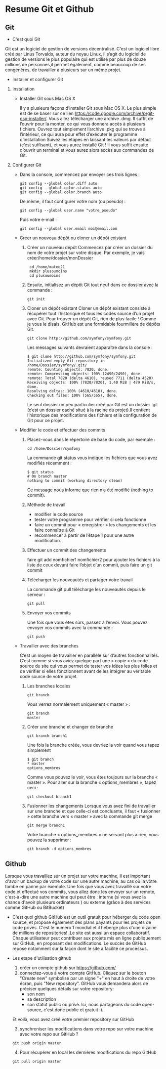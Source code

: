 # Resume Git et Github

## Git

 * C'est quoi Git

Git est un logiciel de gestion de versions décentralisé. C'est un logiciel libre créé par Linus Torvalds, auteur du noyau Linux, il s’agit du logiciel de gestion de versions le plus populaire qui est utilisé par plus de douze millions de personnes,il permet également, comme beaucoup de ses congénères, de travailler à plusieurs sur un même projet.

 * Installer et configurer Git

  1. Installation

     * Installer Git sous Mac OS X

       Il y a plusieurs façons d’installer Git sous Mac OS X. Le plus simple est de se baser sur ce lien https://code.google.com/archive/p/git-osx-installer/.
       Vous allez télécharger une archive .dmg. Il suffit de l’ouvrir pour la monter, ce qui vous donnera accès à plusieurs fichiers.
       Ouvrez tout simplement l’archive .pkg qui se trouve à l’intérieur, ce qui aura pour effet d’exécuter le programme d’installation
       Suivez les étapes en laissant les valeurs par défaut (c’est suffisant), et vous aurez installé Git !
       Il vous suffit ensuite d’ouvrir un terminal et vous aurez alors accès aux commandes de Git.

  2. Configurer Git
     * Dans la console, commencez par envoyer ces trois     lignes :
       ```
       git config --global color.diff auto
       git config --global color.status auto
       git config --global color.branch auto
       ```

       De même, il faut configurer votre nom (ou pseudo) :
       ```
       git config --global user.name "votre_pseudo"
       ```
       Puis votre e-mail :
       ```
       git config --global user.email moi@email.com
       ```

     * Créer un nouveau dépôt ou cloner un dépôt existant
       1. Créer un nouveau dépôt
          Commencez par créer un dossier du nom de votre projet sur votre disque.
          Par exemple, je vais créer/home/dossier/monDossier
          ```
           cd /home/mateo21
           mkdir plusoumoins
           cd plusoumoins
          ```
       2. Ensuite, initialisez un dépôt Git tout neuf dans
          ce dossier avec la commande :
          ```
          git init
          ```
       3. Cloner un dépôt existant
          Cloner un dépôt existant consiste à récupérer tout l’historique et tous
          les codes source d’un projet avec Git.
          Pour trouver un dépôt Git, rien de plus facile ! Comme je vous le disais,
          GitHub est une formidable fourmilière de dépôts Git.
          ```
          git clone http://github.com/symfony/symfony.git
          ```
          Les messages suivants devraient apparaître dans la console :
          ```
          $ git clone http://github.com/symfony/symfony.git
          Initialized empty Git repository in /home/Dossier/symfony/.git/
          remote: Counting objects: 7820, done.
          remote: Compressing objects: 100% (2490/2490), done.
          remote: Total 7820 (delta 4610), reused 7711 (delta 4528)
          Receiving objects: 100% (7820/7820), 1.40 MiB | 479 KiB/s, done.
          Resolving deltas: 100% (4610/4610), done.
          Checking out files: 100% (565/565), done.
          ```
          Le seul dossier un peu particulier créé par Git est un dossier .git
          (c’est un dossier caché situé à la racine du projet).Il contient l’historique
          des modifications des fichiers et la configuration de Git pour ce projet.

     * Modifier le code et effectuer des commits
       1. Placez-vous dans le répertoire de base du code, par exemple :
          ```
          cd /home/Dossier/symfony
          ```
          La commande  git status  vous indique les fichiers que vous
          avez modifiés récemment :
          ```
          $ git status
          # On branch master
          nothing to commit (working directory clean)
          ```
          Ce message nous informe que rien n’a été modifié (nothing to commit).
       2. Méthode de travail
            * modifier le code source
            * tester votre programme pour vérifier si cela fonctionne
            * faire un commit pour « enregistrer » les changements et les faire connaître à Git
            * recommencer à partir de l’étape 1 pour une autre modification.

       3. Effectuer un commit des changements

          faire git add nomfichier1 nomfichier2 pour ajouter les fichiers à la
          liste de ceux devant faire l’objet d’un commit, puis faire un  git commit

       4. Télécharger les nouveautés et partager votre travail

          La commande git pull télécharge les nouveautés depuis le serveur :
          ```
          git pull
          ```
       5. Envoyer vos commits

          Une fois que vous êtes sûrs, passez à l’envoi. Vous pouvez envoyer vos
          commits avec la commande :
          ```
          git push
          ```
     * Travailler avec des branches

         C’est un moyen de travailler en parallèle sur d’autres fonctionnalités.
         C’est comme si vous aviez quelque part une « copie » du code source du site
         qui vous permet de tester vos idées les plus folles et de vérifier si elles
         fonctionnent avant de les intégrer au véritable code source de votre projet.

       1. Les branches locales
          ```
          git branch
          ```
          Vous verrez normalement uniquement « master » :
          ```
          git branch
          master
          ```
       2. Créer une branche et changer de branche
          ```
          git branch branch1
          ```
          Une fois la branche créée, vous devriez la voir quand vous tapez simplement
          ```
          $ git branch
          * master
          options_membres
          ```
          Comme vous pouvez le voir, vous êtes toujours sur la branche « master ».
          Pour aller sur la branche « options_membres », tapez ceci :
          ```
          git checkout branch1
          ```
       3. Fusionner les changements
          Lorsque vous avez fini de travailler sur une branche et que celle-ci est concluante, il faut « fusionner »
          cette branche vers « master » avec la commande  git merge
          ```
          git merge branch1
          ```
          Votre branche « options_membres » ne servant plus à rien, vous pouvez la supprimer :
          ```
          git branch -d options_membres
          ```
## Github
  Lorsque vous travaillez sur un projet sur votre machine, il est important d'avoir un backup de
  votre code sur une autre machine, au cas où la vôtre tombe en panne par exemple. Une fois que
  vous avez travaillé sur votre code et effectué vos commits, vous allez donc les envoyer sur
  un remote, c'est-à-dire une autre machine qui peut être :
  interne (si vous avez la chance d'avoir plusieurs ordinateurs )
  ou externe (grâce à des services comme GitHub ou BitBucket)

 * C'est quoi github
  GitHub est un outil gratuit pour héberger du code open source, et propose également des plans
  payants pour les projets de code privés. C'est le numéro 1 mondial et il héberge plus d'une dizaine
  de millions de repositories! .Le site est aussi un espace collaboratif. Chaque utilisateur peut
  contribuer aux projets mis en ligne publiquement sur GitHub, en proposant des modifications.
  Le succès de GitHub repose notamment sur la façon dont le site a facilité ce processus.

 * Les etape d'utilisation github

   1. créer un compte github sur https://github.com/
   2. connectez-vous à votre compte GitHub. Cliquez sur le bouton "Create new" symbolisé
      par un signe "+" en haut à droite de votre écran, puis "New repository".
      GitHub vous demandera alors de préciser quelques détails sur votre repository:
      * son nom
      * sa description
      * son statut public ou privé. Ici, nous partageons du code open-source, c'est donc public et gratuit :).

   Et voilà, vous avez créé votre premier repository sur GitHub

   3. synchroniser les modifications dans votre repo sur votre machine avec votre repo sur GitHub ?

    ```
    git push origin master
    ```
   4. Pour récupérer en local les dernières modifications du repo GitHub
    ```
    git pull origin master
    ```